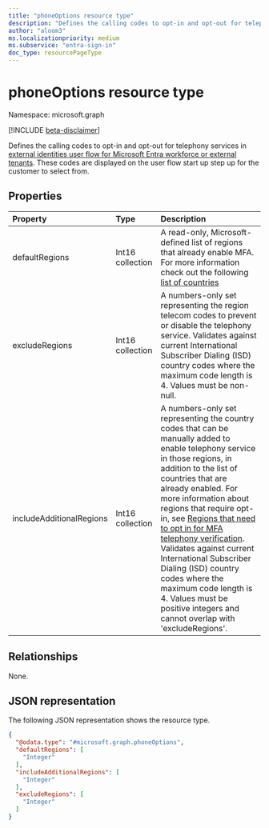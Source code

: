 ```yaml
---
title: "phoneOptions resource type"
description: "Defines the calling codes to opt-in and opt-out for telephony services in external identities user flow for Microsoft Entra workforce or external tenants."
author: "aloom3"
ms.localizationpriority: medium
ms.subservice: "entra-sign-in"
doc_type: resourcePageType
---
```


# phoneOptions resource type

Namespace: microsoft.graph

[!INCLUDE [beta-disclaimer](../../includes/beta-disclaimer.md)]

Defines the calling codes to opt-in and opt-out for telephony services in [external identities user flow for Microsoft Entra workforce or external tenants](../resources/authenticationeventsflow.md). These codes are displayed on the user flow start up step up for the customer to select from.

## Properties
|Property|Type|Description|
|:---|:---|:---|
|defaultRegions|Int16 collection|A read-only, Microsoft-defined list of regions that already enable MFA. For more information check out the following [list of countries]("https://learn.microsoft.com/en-us/entra/external-id/customers/how-to-region-code-opt-in")|
|excludeRegions|Int16 collection|A numbers-only set representing the region telecom codes to prevent or disable the telephony service. Validates against current International Subscriber Dialing (ISD) country codes where the maximum code length is 4. Values must be non-null.|
|includeAdditionalRegions|Int16 collection| A numbers-only set representing the country codes that can be manually added to enable telephony service in those regions, in addition to the list of countries that are already enabled. For more information about regions that require opt-in, see [Regions that need to opt in for MFA telephony verification](/entra/identity/authentication/concept-mfa-regional-opt-in). Validates against current International Subscriber Dialing (ISD) country codes where the maximum code length is 4. Values must be positive integers and cannot overlap with 'excludeRegions'. |

## Relationships
None.

## JSON representation
The following JSON representation shows the resource type.
<!-- {
  "blockType": "resource",
  "@odata.type": "microsoft.graph.phoneOptions"
}
-->
``` json
{
  "@odata.type": "#microsoft.graph.phoneOptions",
  "defaultRegions": [
    "Integer"
  ],
  "includeAdditionalRegions": [
    "Integer"
  ],
  "excludeRegions": [
    "Integer"
  ]
}
```

